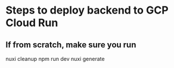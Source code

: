 # Steps to deploy backend to GCP Cloud Run

## If from scratch, make sure you run

nuxi cleanup
npm run dev
nuxi generate
